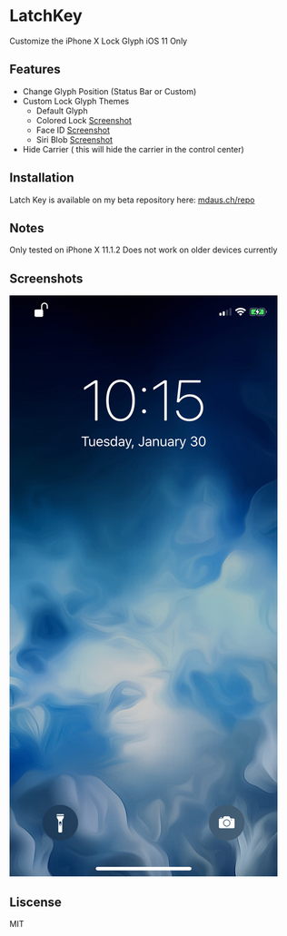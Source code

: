 # LatchKey

Customize the iPhone X Lock Glyph
iOS 11 Only

## Features
* Change Glyph Position (Status Bar or Custom)
* Custom Lock Glyph Themes
  * Default Glyph
  * Colored Lock [Screenshot](https://imgur.com/a/tQZmf)
  * Face ID [Screenshot](https://imgur.com/a/6fe3f)
  * Siri Blob [Screenshot](https://imgur.com/a/BGvHJ)
* Hide Carrier ( this will hide the carrier in the control center)
  

## Installation 

Latch Key is available on my beta repository here: [mdaus.ch/repo](http://www.mdaus.ch/repo)


## Notes
Only tested on iPhone X 11.1.2
Does not work on older devices currently

## Screenshots
![Screen1](screenshots/img1.jpeg?raw=true "Screenshot 1")

## Liscense
MIT
 
